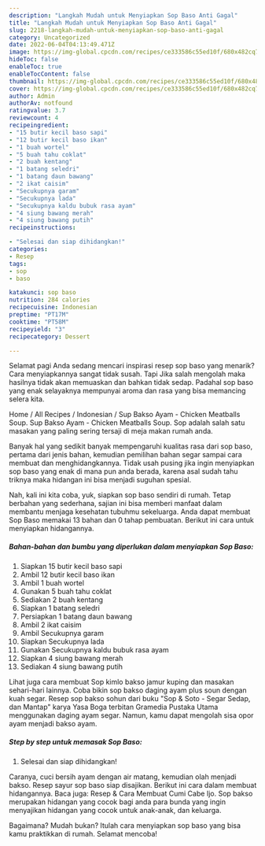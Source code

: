 ```yaml
---
description: "Langkah Mudah untuk Menyiapkan Sop Baso Anti Gagal"
title: "Langkah Mudah untuk Menyiapkan Sop Baso Anti Gagal"
slug: 2218-langkah-mudah-untuk-menyiapkan-sop-baso-anti-gagal
category: Uncategorized
date: 2022-06-04T04:13:49.471Z
image: https://img-global.cpcdn.com/recipes/ce333586c55ed10f/680x482cq70/sop-baso-foto-resep-utama.jpg
hideToc: false
enableToc: true
enableTocContent: false
thumbnail: https://img-global.cpcdn.com/recipes/ce333586c55ed10f/680x482cq70/sop-baso-foto-resep-utama.jpg
cover: https://img-global.cpcdn.com/recipes/ce333586c55ed10f/680x482cq70/sop-baso-foto-resep-utama.jpg
author: Admin
authorAv: notfound
ratingvalue: 3.7
reviewcount: 4
recipeingredient:
- "15 butir kecil baso sapi"
- "12 butir kecil baso ikan"
- "1 buah wortel"
- "5 buah tahu coklat"
- "2 buah kentang"
- "1 batang seledri"
- "1 batang daun bawang"
- "2 ikat caisim"
- "Secukupnya garam"
- "Secukupnya lada"
- "Secukupnya kaldu bubuk rasa ayam"
- "4 siung bawang merah"
- "4 siung bawang putih"
recipeinstructions:

- "Selesai dan siap dihidangkan!"
categories:
- Resep
tags:
- sop
- baso

katakunci: sop baso 
nutrition: 284 calories
recipecuisine: Indonesian
preptime: "PT17M"
cooktime: "PT58M"
recipeyield: "3"
recipecategory: Dessert

---
```



Selamat pagi Anda sedang mencari inspirasi resep sop baso yang menarik? Cara menyiapkannya sangat tidak susah. Tapi Jika salah mengolah maka hasilnya tidak akan memuaskan dan bahkan tidak sedap. Padahal sop baso yang enak selayaknya mempunyai aroma dan rasa yang bisa memancing selera kita.


Home / All Recipes / Indonesian / Sup Bakso Ayam - Chicken Meatballs Soup. Sup Bakso Ayam - Chicken Meatballs Soup. Sop adalah salah satu masakan yang paling sering tersaji di meja makan rumah anda.

Banyak hal yang sedikit banyak mempengaruhi kualitas rasa dari sop baso, pertama dari jenis bahan, kemudian pemilihan bahan segar sampai cara membuat dan menghidangkannya. Tidak usah pusing jika ingin menyiapkan sop baso yang enak di mana pun anda berada, karena asal sudah tahu triknya maka hidangan ini bisa menjadi suguhan spesial.


Nah, kali ini kita coba, yuk, siapkan sop baso sendiri di rumah. Tetap berbahan yang sederhana, sajian ini bisa memberi manfaat dalam membantu menjaga kesehatan tubuhmu sekeluarga. Anda dapat membuat Sop Baso memakai 13 bahan dan 0 tahap pembuatan. Berikut ini cara untuk menyiapkan hidangannya.

<!--inarticleads1-->

##### Bahan-bahan dan bumbu yang diperlukan dalam menyiapkan Sop Baso:

1. Siapkan 15 butir kecil baso sapi
1. Ambil 12 butir kecil baso ikan
1. Ambil 1 buah wortel
1. Gunakan 5 buah tahu coklat
1. Sediakan 2 buah kentang
1. Siapkan 1 batang seledri
1. Persiapkan 1 batang daun bawang
1. Ambil 2 ikat caisim
1. Ambil Secukupnya garam
1. Siapkan Secukupnya lada
1. Gunakan Secukupnya kaldu bubuk rasa ayam
1. Siapkan 4 siung bawang merah
1. Sediakan 4 siung bawang putih


Lihat juga cara membuat Sop kimlo bakso jamur kuping dan masakan sehari-hari lainnya. Coba bikin sop bakso daging ayam plus soun dengan kuah segar. Resep sop bakso sohun dari buku &#34;Sop &amp; Soto - Segar Sedap, dan Mantap&#34; karya Yasa Boga terbitan Gramedia Pustaka Utama menggunakan daging ayam segar. Namun, kamu dapat mengolah sisa opor ayam menjadi bakso ayam. 

<!--inarticleads2-->

##### Step by step untuk memasak Sop Baso:


1. Selesai dan siap dihidangkan!

Caranya, cuci bersih ayam dengan air matang, kemudian olah menjadi bakso. Resep sayur sop baso siap disajikan. Berikut ini cara dalam membuat hidangannya. Baca juga: Resep &amp; Cara Membuat Cumi Cabe Ijo. Sop bakso merupakan hidangan yang cocok bagi anda para bunda yang ingin menyajikan hidangan yang cocok untuk anak-anak, dan keluarga. 

Bagaimana? Mudah bukan? Itulah cara menyiapkan sop baso yang bisa kamu praktikkan di rumah. Selamat mencoba!

